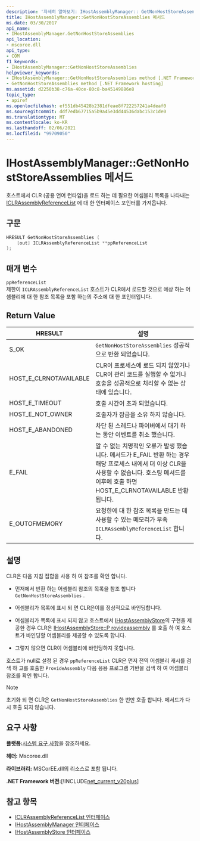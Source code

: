 ```yaml
---
description: '자세히 알아보기: IHostAssemblyManager:: GetNonHostStoreAssemblies 메서드'
title: IHostAssemblyManager::GetNonHostStoreAssemblies 메서드
ms.date: 03/30/2017
api_name:
- IHostAssemblyManager.GetNonHostStoreAssemblies
api_location:
- mscoree.dll
api_type:
- COM
f1_keywords:
- IHostAssemblyManager::GetNonHostStoreAssemblies
helpviewer_keywords:
- IHostAssemblyManager::GetNonHostStoreAssemblies method [.NET Framework hosting]
- GetNonHostStoreAssemblies method [.NET Framework hosting]
ms.assetid: d2250b38-c76a-40ce-80c8-ba45149886e8
topic_type:
- apiref
ms.openlocfilehash: ef551db45428b2381dfeae8f722257241a4deaf0
ms.sourcegitcommit: ddf7edb67715a5b9a45e3dd44536dabc153c1de0
ms.translationtype: MT
ms.contentlocale: ko-KR
ms.lasthandoff: 02/06/2021
ms.locfileid: "99709050"
---
```

# <a name="ihostassemblymanagergetnonhoststoreassemblies-method"></a>IHostAssemblyManager::GetNonHostStoreAssemblies 메서드

호스트에서 CLR (공용 언어 런타임)을 로드 하는 데 필요한 어셈블리 목록을 나타내는 [ICLRAssemblyReferenceList](iclrassemblyreferencelist-interface.md) 에 대 한 인터페이스 포인터를 가져옵니다.  
  
## <a name="syntax"></a>구문  
  
```cpp  
HRESULT GetNonHostStoreAssemblies (  
    [out] ICLRAssemblyReferenceList **ppReferenceList  
);  
```  
  
## <a name="parameters"></a>매개 변수  

 `ppReferenceList`  
 제한이 `ICLRAssemblyReferenceList` 호스트가 CLR에서 로드할 것으로 예상 하는 어셈블리에 대 한 참조 목록을 포함 하는의 주소에 대 한 포인터입니다.  
  
## <a name="return-value"></a>Return Value  
  
|HRESULT|설명|  
|-------------|-----------------|  
|S_OK|`GetNonHostStoreAssemblies` 성공적으로 반환 되었습니다.|  
|HOST_E_CLRNOTAVAILABLE|CLR이 프로세스에 로드 되지 않았거나 CLR이 관리 코드를 실행할 수 없거나 호출을 성공적으로 처리할 수 없는 상태에 있습니다.|  
|HOST_E_TIMEOUT|호출 시간이 초과 되었습니다.|  
|HOST_E_NOT_OWNER|호출자가 잠금을 소유 하지 않습니다.|  
|HOST_E_ABANDONED|차단 된 스레드나 파이버에서 대기 하는 동안 이벤트를 취소 했습니다.|  
|E_FAIL|알 수 없는 치명적인 오류가 발생 했습니다. 메서드가 E_FAIL 반환 하는 경우 해당 프로세스 내에서 더 이상 CLR을 사용할 수 없습니다. 호스팅 메서드를 이후에 호출 하면 HOST_E_CLRNOTAVAILABLE 반환 됩니다.|  
|E_OUTOFMEMORY|요청한에 대 한 참조 목록을 만드는 데 사용할 수 있는 메모리가 부족 `ICLRAssemblyReferenceList` 합니다.|  
  
## <a name="remarks"></a>설명  

 CLR은 다음 지침 집합을 사용 하 여 참조를 확인 합니다.  
  
- 먼저에서 반환 하는 어셈블리 참조의 목록을 참조 합니다 `GetNonHostStoreAssemblies` .  
  
- 어셈블리가 목록에 표시 되 면 CLR은이를 정상적으로 바인딩합니다.  
  
- 어셈블리가 목록에 표시 되지 않고 호스트에서 [IHostAssemblyStore](ihostassemblystore-interface.md)의 구현을 제공한 경우 CLR은 [IHostAssemblyStore::P rovideassembly](ihostassemblystore-provideassembly-method.md) 를 호출 하 여 호스트가 바인딩할 어셈블리를 제공할 수 있도록 합니다.  
  
- 그렇지 않으면 CLR이 어셈블리에 바인딩하지 못합니다.  
  
 호스트가 null로 설정 된 경우 `ppReferenceList` CLR은 먼저 전역 어셈블리 캐시를 검색 하 고를 호출한 `ProvideAssembly` 다음 응용 프로그램 기반을 검색 하 여 어셈블리 참조를 확인 합니다.  
  
> [!NOTE]
> 초기화 되 면 CLR은 `GetNonHostStoreAssemblies` 한 번만 호출 합니다. 메서드가 다시 호출 되지 않습니다.  
  
## <a name="requirements"></a>요구 사항  

 **플랫폼:**[시스템 요구 사항](../../get-started/system-requirements.md)을 참조하세요.  
  
 **헤더:** Mscoree.dll  
  
 **라이브러리:** MSCorEE.dll의 리소스로 포함 됩니다.  
  
 **.NET Framework 버전:**[!INCLUDE[net_current_v20plus](../../../../includes/net-current-v20plus-md.md)]  
  
## <a name="see-also"></a>참고 항목

- [ICLRAssemblyReferenceList 인터페이스](iclrassemblyreferencelist-interface.md)
- [IHostAssemblyManager 인터페이스](ihostassemblymanager-interface.md)
- [IHostAssemblyStore 인터페이스](ihostassemblystore-interface.md)
